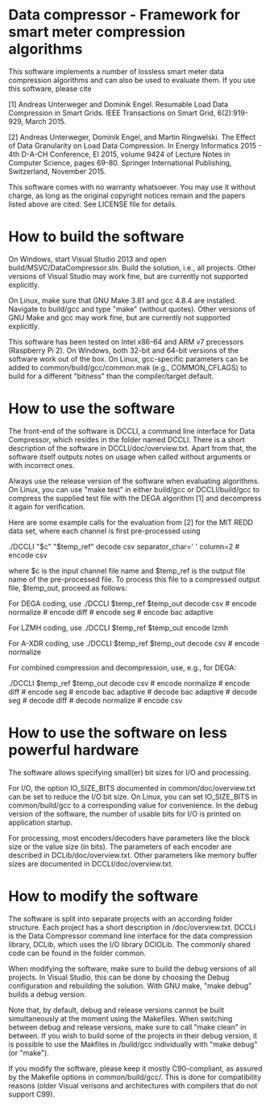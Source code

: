 Data compressor - Framework for smart meter compression algorithms
==================================================================

This software implements a number of lossless smart meter data compression algorithms and can also be used to evaluate them. If you use this software, please cite

[1] Andreas Unterweger and Dominik Engel. Resumable Load Data Compression in Smart Grids. IEEE Transactions on Smart Grid, 6(2):919-929, March 2015.

[2] Andreas Unterweger, Dominik Engel, and Martin Ringwelski. The Effect of Data Granularity on Load Data Compression. In Energy Informatics 2015 - 4th D-A-CH Conference, EI 2015, volume 9424 of Lecture Notes in Computer Science, pages 69-80. Springer International Publishing, Switzerland, November 2015.

This software comes with no warranty whatsoever. You may use it without charge, as long as the original copyright notices remain and the papers listed above are cited. See LICENSE file for details.

How to build the software
=========================

On Windows, start Visual Studio 2013 and open build/MSVC/DataCompressor.sln. Build the solution, i.e., all projects. Other versions of Visual Studio may work fine, but are currently not supported explicitly.

On Linux, make sure that GNU Make 3.81 and gcc 4.8.4 are installed. Navigate to build/gcc and type "make" (without quotes). Other versions of GNU Make and gcc may work fine, but are currently not supported explicitly.

This software has been tested on Intel x86-64 and ARM v7 precessors (Raspberry Pi 2). On Windows, both 32-bit and 64-bit versions of the software work out of the box. On Linux, gcc-specific parameters can be added to common/build/gcc/common.mak (e.g., COMMON_CFLAGS) to build for a different "bitness" than the compiler/target default.

How to use the software
=======================

The front-end of the software is DCCLI, a command line interface for Data Compressor, which resides in the folder named DCCLI. There is a short description of the software in DCCLI/doc/overview.txt. Apart from that, the software itself outputs notes on usage when called without arguments or with incorrect ones.

Always use the release version of the software when evaluating algorithms. On Linux, you can use "make test" in either build/gcc or DCCLI/build/gcc to compress the supplied test file with the DEGA algorithm [1] and decompress it again for verification.

Here are some example calls for the evaluation from [2] for the MIT REDD data set, where each channel is first pre-processed using

./DCCLI "$c" "$temp_ref" decode csv separator_char=' ' column=2 # encode csv

where $c is the input channel file name and $temp_ref is the output file name of the pre-processed file. To process this file to a compressed output file, $temp_out, proceed as follows:

For DEGA coding, use ./DCCLI $temp_ref $temp_out decode csv # encode normalize # encode diff # encode seg # encode bac adaptive

For LZMH coding, use ./DCCLI $temp_ref $temp_out encode lzmh

For A-XDR coding, use ./DCCLI $temp_ref $temp_out decode csv # encode normalize

For combined compression and decompression, use, e.g., for DEGA:

./DCCLI $temp_ref $temp_out decode csv # encode normalize # encode diff # encode seg # encode bac adaptive # decode bac adaptive # decode seg # decode diff # decode normalize # encode csv


How to use the software on less powerful hardware
=================================================

The software allows specifying small(er) bit sizes for I/O and processing.

For I/O, the option IO_SIZE_BITS documented in common/doc/overview.txt can be set to reduce the I/O bit size. On Linux, you can set IO_SIZE_BITS in common/build/gcc to a corresponding value for convenience. In the debug version of the software, the number of usable bits for I/O is printed on application startup.

For processing, most encoders/decoders have parameters like the block size or the value size (in bits). The parameters of each encoder are described in DCLib/doc/overview.txt. Other parameters like memory buffer sizes are documented in DCCLI/doc/overview.txt.


How to modify the software
==========================

The software is split into separate projects with an according folder structure. Each project has a short description in <project name>/doc/overview.txt. DCCLI is the Data Compressor command line interface for the data compression library, DCLib, which uses the I/O library DCIOLib. The commonly shared code can be found in the folder common.

When modifying the software, make sure to build the debug versions of all projects. In Visual Studio, this can be done by choosing the Debug configuration and rebuilding the solution. With GNU make, "make debug" builds a debug version.

Note that, by default, debug and release versions cannot be built simultaneously at the moment using the Makefiles. When switching between debug and release versions, make sure to call "make clean" in between. If you wish to build some of the projects in their debug version, it is possible to use the Makfiles in <project name>/build/gcc individually with "make debug" (or "make").

If you modify the software, please keep it mostly C90-compliant, as assured by the Makefile options in common/build/gcc/. This is done for compatibility reasons (older Visual verisons and architectures with compilers that do not support C99).
